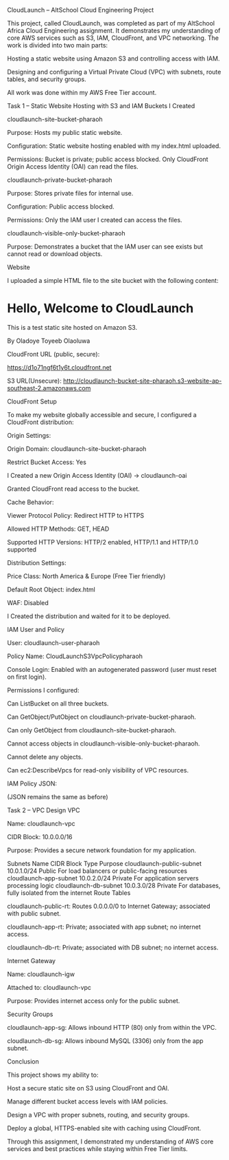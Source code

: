 CloudLaunch – AltSchool Cloud Engineering Project

This project, called CloudLaunch, was completed as part of my AltSchool Africa Cloud Engineering assignment. It demonstrates my understanding of core AWS services such as S3, IAM, CloudFront, and VPC networking. The work is divided into two main parts:

Hosting a static website using Amazon S3 and controlling access with IAM.

Designing and configuring a Virtual Private Cloud (VPC) with subnets, route tables, and security groups.

All work was done within my AWS Free Tier account.

Task 1 – Static Website Hosting with S3 and IAM
Buckets I Created

cloudlaunch-site-bucket-pharaoh

Purpose: Hosts my public static website.

Configuration: Static website hosting enabled with my index.html uploaded.

Permissions: Bucket is private; public access blocked. Only CloudFront Origin Access Identity (OAI) can read the files.

cloudlaunch-private-bucket-pharaoh

Purpose: Stores private files for internal use.

Configuration: Public access blocked.

Permissions: Only the IAM user I created can access the files.

cloudlaunch-visible-only-bucket-pharaoh

Purpose: Demonstrates a bucket that the IAM user can see exists but cannot read or download objects.

Website

I uploaded a simple HTML file to the site bucket with the following content:

<!DOCTYPE html>
<html>
<head>
  <title>CloudLaunch</title>
</head>
<body>
  <h1>Hello, Welcome to CloudLaunch</h1>
  <p>This is a test static site hosted on Amazon S3.</p>
  <p>By Oladoye Toyeeb Olaoluwa</p>
</body>
</html>


CloudFront URL (public, secure):

https://d1o71ngf6t1y6t.cloudfront.net


S3 URL(Unsecure): http://cloudlaunch-bucket-site-pharaoh.s3-website-ap-southeast-2.amazonaws.com

CloudFront Setup

To make my website globally accessible and secure, I configured a CloudFront distribution:

Origin Settings:

Origin Domain: cloudlaunch-site-bucket-pharaoh

Restrict Bucket Access: Yes

I Created a new Origin Access Identity (OAI) → cloudlaunch-oai

Granted CloudFront read access to the bucket.

Cache Behavior:

Viewer Protocol Policy: Redirect HTTP to HTTPS

Allowed HTTP Methods: GET, HEAD

Supported HTTP Versions: HTTP/2 enabled, HTTP/1.1 and HTTP/1.0 supported

Distribution Settings:

Price Class: North America & Europe (Free Tier friendly)

Default Root Object: index.html

WAF: Disabled

I Created the distribution and waited for it to be deployed.

IAM User and Policy

User: cloudlaunch-user-pharaoh

Policy Name: CloudLaunchS3VpcPolicypharaoh

Console Login: Enabled with an autogenerated password (user must reset on first login).

Permissions I configured:

Can ListBucket on all three buckets.

Can GetObject/PutObject on cloudlaunch-private-bucket-pharaoh.

Can only GetObject from cloudlaunch-site-bucket-pharaoh.

Cannot access objects in cloudlaunch-visible-only-bucket-pharaoh.

Cannot delete any objects.

Can ec2:DescribeVpcs for read-only visibility of VPC resources.

IAM Policy JSON:

(JSON remains the same as before)

Task 2 – VPC Design
VPC

Name: cloudlaunch-vpc

CIDR Block: 10.0.0.0/16

Purpose: Provides a secure network foundation for my application.

Subnets
Name	CIDR Block	Type	Purpose
cloudlaunch-public-subnet	10.0.1.0/24	Public	For load balancers or public-facing resources
cloudlaunch-app-subnet	10.0.2.0/24	Private	For application servers processing logic
cloudlaunch-db-subnet	10.0.3.0/28	Private	For databases, fully isolated from the internet
Route Tables

cloudlaunch-public-rt: Routes 0.0.0.0/0 to Internet Gateway; associated with public subnet.

cloudlaunch-app-rt: Private; associated with app subnet; no internet access.

cloudlaunch-db-rt: Private; associated with DB subnet; no internet access.

Internet Gateway

Name: cloudlaunch-igw

Attached to: cloudlaunch-vpc

Purpose: Provides internet access only for the public subnet.

Security Groups

cloudlaunch-app-sg: Allows inbound HTTP (80) only from within the VPC.

cloudlaunch-db-sg: Allows inbound MySQL (3306) only from the app subnet.

Conclusion

This project shows my ability to:

Host a secure static site on S3 using CloudFront and OAI.

Manage different bucket access levels with IAM policies.

Design a VPC with proper subnets, routing, and security groups.

Deploy a global, HTTPS-enabled site with caching using CloudFront.

Through this assignment, I demonstrated my understanding of AWS core services and best practices while staying within Free Tier limits.
